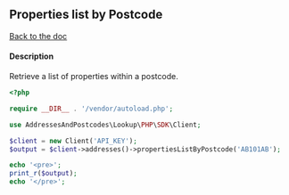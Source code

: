 ## Properties list by Postcode

[Back to the doc](../README.md)

#### Description

Retrieve a list of properties within a postcode.

```php
<?php

require __DIR__ . '/vendor/autoload.php';

use AddressesAndPostcodes\Lookup\PHP\SDK\Client;

$client = new Client('API_KEY');
$output = $client->addresses()->propertiesListByPostcode('AB101AB');

echo '<pre>';
print_r($output);
echo '</pre>';
```